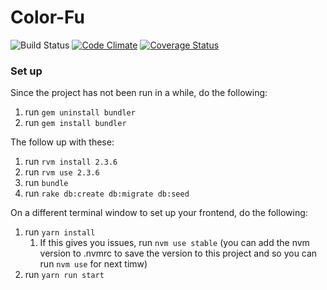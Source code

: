 # Color-Fu

![Build Status](https://codeship.com/projects/111f7120-2948-0136-930a-0efe8925988d/status?branch=master)
[![Code Climate](https://codeclimate.com/github/KWongEE/Color-Fu/badges/gpa.svg)](https://codeclimate.com/github/KWongEE/Color-Fu)
[![Coverage Status](https://coveralls.io/repos/github/KWongEE/Color-Fu/badge.svg?branch=master)](https://coveralls.io/github/KWongEE/Color-Fu?branch=master)


### Set up

Since the project has not been run in a while, do the following:
1. run `gem uninstall bundler`
1. run `gem install bundler`

The follow up with these:
1. run `rvm install 2.3.6`
1. run `rvm use 2.3.6`
1. run `bundle`
1. run `rake db:create db:migrate db:seed`

On a different terminal window to set up your frontend, do the following:
1. run `yarn install`
    1. If this gives you issues, run `nvm use stable` (you can add the nvm version to .nvmrc to save the version to this project and so you can run `nvm use` for next timw)
1. run `yarn run start`
